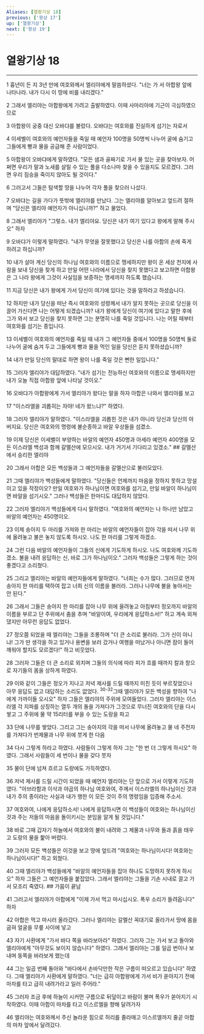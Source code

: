 ```yaml
---
Aliases: [열왕기상 18]
previous: ['왕상 17']
up: ['열왕기상']
next: ['왕상 19']
---
```

# 열왕기상 18

***


1 흉년이 든 지 3년 만에 여호와께서 엘리야에게 말씀하셨다. "너는 가 서 아합왕 앞에 나타나라. 내가 다시 이 땅에 비를 내리겠다." 

2 그래서 엘리야는 아합왕에게 가려고 출발하였다. 이때 사마리아에 기근이 극심하였으므로 

3 아합왕이 궁중 대신 오바댜를 불렀다. 오바댜는 여호와를 진실하게 섬기는 자로서 

4 이세벨이 여호와의 예언자들을 죽일 때 예언자 100명을 50명씩 나누어 굴에 숨기고 그들에게 빵과 물을 공급해 준 사람이었다. 

5 아합왕이 오바댜에게 말하였다. "모든 샘과 골짜기로 가서 물 있는 곳을 찾아보자. 어쩌면 우리가 말과 노새를 살릴 수 있는 풀을 다소나마 찾을 수 있을지도 모르겠다. 그러면 우리 짐승을 죽이지 않아도 될 것이다." 

6 그러고서 그들은 탐색할 땅을 나누어 각자 풀을 찾으러 나섰다. 

7 오바댜는 길을 가다가 뜻밖에 엘리야를 만났다. 그는 엘리야를 알아보고 엎드려 절하며 "당신은 엘리야 예언자가 아니십니까?" 하고 물었다. 

8 그래서 엘리야가 "그렇소. 내가 엘리야요. 당신은 내가 여기 있다고 왕에게 말해 주시오" 하자 

9 오바댜가 이렇게 말하였다. "내가 무엇을 잘못했다고 당신은 나를 아합의 손에 죽게 하려고 하십니까? 

10 내가 살아 계신 당신의 하나님 여호와의 이름으로 맹세하지만 왕이 온 세상 천지에 사람을 보내 당신을 찾게 하고 만일 어떤 나라에서 당신을 찾지 못했다고 보고하면 아합왕은 그 나라 왕에게 그것이 사실임을 보증하는 맹세까지 하도록 했습니다. 

11 지금 당신은 내가 왕에게 가서 당신이 여기에 있다는 것을 말하라고 하셨습니다. 

12 하지만 내가 당신을 떠난 즉시 여호와의 성령께서 내가 알지 못하는 곳으로 당신을 이끌어 가신다면 나는 어떻게 되겠습니까? 내가 왕에게 당신이 여기에 있다고 말한 후에 그가 와서 보고 당신을 찾지 못하면 그는 분명히 나를 죽일 것입니다. 나는 어릴 때부터 여호와를 섬기는 종입니다. 

13 이세벨이 여호와의 예언자를 죽일 때 내가 그 예언자들 중에서 100명을 50명씩 둘로 나누어 굴에 숨겨 두고 그들에게 빵과 물을 먹인 일을 당신은 듣지 못하셨습니까? 

14 내가 만일 당신의 말대로 하면 왕이 나를 죽일 것은 뻔한 일입니다." 

15 그러자 엘리야가 대답하였다. "내가 섬기는 전능하신 여호와의 이름으로 맹세하지만 내가 오늘 직접 아합왕 앞에 나타날 것이오." 

16 오바댜가 아합왕에게 가서 엘리야가 왔다는 말을 하자 아합은 나와서 엘리야를 보고 

17 "이스라엘을 괴롭히는 자야! 네가 왔느냐?" 하였다. 

18 그러자 엘리야가 말하였다. "이스라엘을 괴롭힌 것은 내가 아니라 당신과 당신의 아버지요. 당신은 여호와의 명령에 불순종하고 바알 우상들을 섬겼소. 

19 이제 당신은 이세벨이 부양하는 바알의 예언자 450명과 아세라 예언자 400명을 모든 이스라엘 백성과 함께 갈멜산에 모으시오. 내가 거기서 기다리고 있겠소." ## 갈멜산에서 승리한 엘리야 

20 그래서 아합은 모든 백성들과 그 예언자들을 갈멜산으로 불러모았다. 

21 그때 엘리야가 백성들에게 말하였다. "당신들은 언제까지 마음을 정하지 못하고 망설이고 있을 작정이오? 만일 여호와가 하나님이면 여호와를 섬기고, 만일 바알이 하나님이면 바알을 섬기시오." 그러나 백성들은 한마디도 대답하지 않았다. 

22 그러자 엘리야가 백성들에게 다시 말하였다. "여호와의 예언자는 나 하나만 남았고 바알의 예언자는 450명이오. 

23 이제 송아지 두 마리를 가져와 한 마리는 바알의 예언자들이 잡아 각을 떠서 나무 위에 올려놓고 불은 놓지 않도록 하시오. 나도 한 마리를 그렇게 하겠소. 

24 그런 다음 바알의 예언자들이 그들의 신에게 기도하게 하시오. 나도 여호와께 기도하겠소. 불을 내려 응답하는 신, 바로 그가 하나님이오." 그러자 백성들은 그렇게 하는 것이 좋겠다고 소리쳤다. 

25 그리고 엘리야는 바알의 예언자들에게 말하였다. "너희는 수가 많다. 그러므로 먼저 송아지 한 마리를 택하여 잡고 너희 신의 이름을 불러라. 그러나 나무에 불을 놓아서는 안 된다." 

26 그래서 그들은 송아지 한 마리를 잡아 나무 위에 올려놓고 아침부터 정오까지 바알의 이름을 부르고 단 주위에서 춤을 추며 "바알이여, 우리에게 응답하소서!" 하고 계속 외쳐댔지만 아무런 응답도 없었다. 

27 정오쯤 되었을 때 엘리야는 그들을 조롱하며 "더 큰 소리로 불러라. 그가 신이 아니냐! 그가 딴 생각을 하고 있거나 용변을 보러 갔거나 여행을 떠났거나 아니면 잠이 들어 깨워야 할지도 모르겠다!" 하고 비웃었다. 

28 그러자 그들은 더 큰 소리로 외치며 그들의 의식에 따라 피가 흐를 때까지 칼과 창으로 자기들의 몸을 상하게 하였다. 

29 이와 같이 그들은 정오가 지나고 저녁 제사를 드릴 때까지 미친 듯이 부르짖었으나 아무 응답도 없고 대답하는 소리도 없었다. <sup class="versenum">30-32</sup>그때 엘리야가 모든 백성을 향하여 "나에게 가까이들 오시오" 하자 그들은 엘리야의 주위에 모여들었다. 그러자 엘리야는 이스라엘 각 지파를 상징하는 열두 개의 돌을 가져다가 그것으로 무너진 여호와의 단을 다시 쌓고 그 주위에 물 약 15리터를 부을 수 있는 도랑을 파고 

33 단에 나무를 쌓았다. 그리고 그는 송아지의 각을 떠서 나무에 올려놓고 물 네 주전자를 가져다가 번제물과 나무 위에 붓게 한 다음 

34 다시 그렇게 하라고 하였다. 사람들이 그렇게 하자 그는 "한 번 더 그렇게 하시오" 하였다. 그래서 사람들이 세 번이나 물을 갖다 붓자 

35 물이 단에 넘쳐 흐르고 도랑에도 가득하였다. 

36 저녁 제사를 드릴 시간이 되었을 때 예언자 엘리야는 단 앞으로 가서 이렇게 기도하였다. "아브라함과 이삭과 야곱의 하나님 여호와여, 주께서 이스라엘의 하나님이신 것과 내가 주의 종이라는 사실과 내가 행한 이 모든 것이 주의 명령임을 입증해 주소서. 

37 여호와여, 나에게 응답하소서! 나에게 응답하시면 이 백성들이 여호와는 하나님이신 것과 주는 저들의 마음을 돌이키시는 분임을 알게 될 것입니다." 

38 바로 그때 갑자기 하늘에서 여호와의 불이 내려와 그 제물과 나무와 돌과 흙을 태우고 도랑의 물을 핥아 버렸다. 

39 그러자 모든 백성들은 이것을 보고 땅에 엎드려 "여호와는 하나님이시다! 여호와는 하나님이시다!" 하고 외쳤다. 

40 그때 엘리야가 백성들에게 "바알의 예언자들을 잡아 하나도 도망하지 못하게 하시오" 하자 그들은 그 예언자들을 붙잡았다. 그래서 엘리야는 그들을 기손 시내로 끌고 가서 모조리 죽였다. ## 가뭄이 끝남 

41 그러고서 엘리야가 아합에게 "이제 가서 먹고 마시십시오. 폭우 소리가 들려옵니다" 하자 

42 아합은 먹고 마시러 올라갔다. 그러나 엘리야는 갈멜산 꼭대기로 올라가서 땅에 몸을 굽혀 얼굴을 무릎 사이에 넣고 

43 자기 사환에게 "가서 바다 쪽을 바라보아라" 하였다. 그러자 그는 가서 보고 돌아와 엘리야에게 "아무것도 보이지 않습니다" 하였다. 그래서 엘리야는 그를 일곱 번이나 보내며 동쪽을 바라보게 했는데 

44 그는 일곱 번째 돌아와 "바다에서 손바닥만한 작은 구름이 떠오르고 있습니다" 하였다. 그때 엘리야가 사환에게 말하였다. "너는 급히 아합왕에게 가서 비가 쏟아지기 전에 마차를 타고 급히 내려가라고 일러 주어라." 

45 그러자 조금 후에 하늘이 시커먼 구름으로 뒤덮이고 바람이 불며 폭우가 쏟아지기 시작하였다. 이때 아합이 마차를 타고 이스르엘을 향해 달려가자 

46 엘리야는 여호와께서 주신 놀라운 힘으로 허리를 졸라매고 이스르엘까지 줄곧 아합의 마차 앞에서 달려갔다.
